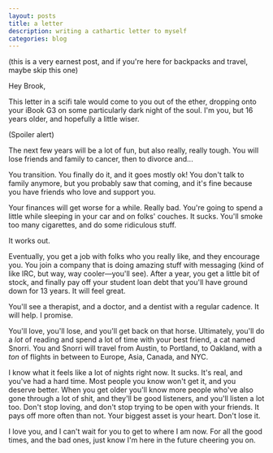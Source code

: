 ```yaml
---
layout: posts
title: a letter
description: writing a cathartic letter to myself
categories: blog
---
```


(this is a very earnest post, and if you're here for backpacks and travel, maybe skip this one)

Hey Brook,

This letter in a scifi tale would come to you out of the ether, dropping onto your iBook G3 on some particularly dark night of the soul. I'm you, but 16 years older, and hopefully a little wiser.

(Spoiler alert)

The next few years will be a lot of fun, but also really, really tough. You will lose friends and family to cancer, then to divorce and...

You transition. You finally do it, and it goes mostly ok! You don't talk to family anymore, but you probably saw that coming, and it's fine because you have friends who love and support you.

Your finances will get worse for a while. Really bad. You're going to spend a little while sleeping in your car and on folks' couches. It sucks. You'll smoke too many cigarettes, and do some ridiculous stuff.

It works out.

Eventually, you get a job with folks who you really like, and they encourage you. You join a company that is doing amazing stuff with messaging (kind of like IRC, but way, way cooler—you'll see). After a year, you get a little bit of stock, and finally pay off your student loan debt that you'll have ground down for 13 years. It will feel great.

You'll see a therapist, and a doctor, and a dentist with a regular cadence. It will help. I promise.

You'll love, you'll lose, and you'll get back on that horse. Ultimately, you'll do a _lot_ of reading and spend a lot of time with your best friend, a cat named Snorri. You and Snorri will travel from Austin, to Portland, to Oakland, with a _ton_ of flights in between to Europe, Asia, Canada, and NYC.

I know what it feels like a lot of nights right now. It sucks. It's real, and you've had a hard time. Most people you know won't get it, and you deserve better. When you get older you'll know more people who've also gone through a lot of shit, and they'll be good listeners, and you'll listen a lot too. Don't stop loving, and don't stop trying to be open with your friends. It pays off more often than not. Your biggest asset is your heart. Don't lose it.

I love you, and I can't wait for you to get to where I am now. For all the good times, and the bad ones, just know I'm here in the future cheering you on.
